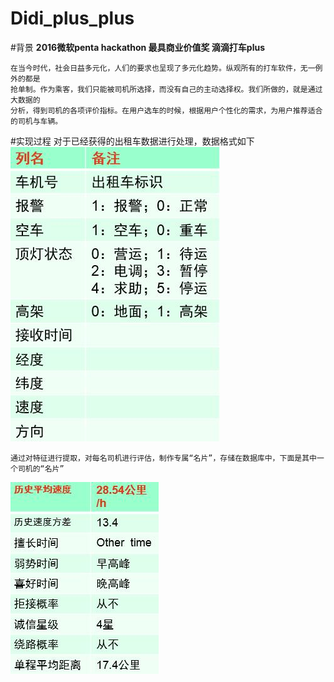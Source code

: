 # Didi_plus_plus
#背景
   **2016微软penta hackathon 最具商业价值奖 滴滴打车plus**
   
    在当今时代，社会日益多元化，人们的要求也呈现了多元化趋势。纵观所有的打车软件，无一例外的都是
    抢单制。作为乘客，我们只能被司机所选择，而没有自己的主动选择权。我们所做的，就是通过大数据的
    分析，得到司机的各项评价指标。在用户选车的时候，根据用户个性化的需求，为用户推荐适合的司机与车辆。
    
#实现过程
    对于已经获得的出租车数据进行处理，数据格式如下
![image](/src/taxi.jpg)

    通过对特征进行提取，对每名司机进行评估，制作专属“名片”，存储在数据库中，下面是其中一个司机的“名片”
![image](/src/idcard.jpg)   

    
